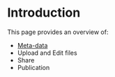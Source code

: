 # Introduction

This page provides an overview of: 
 - [Meta-data](./meta-data.md)
 - Upload and Edit files
 - Share
 - Publication